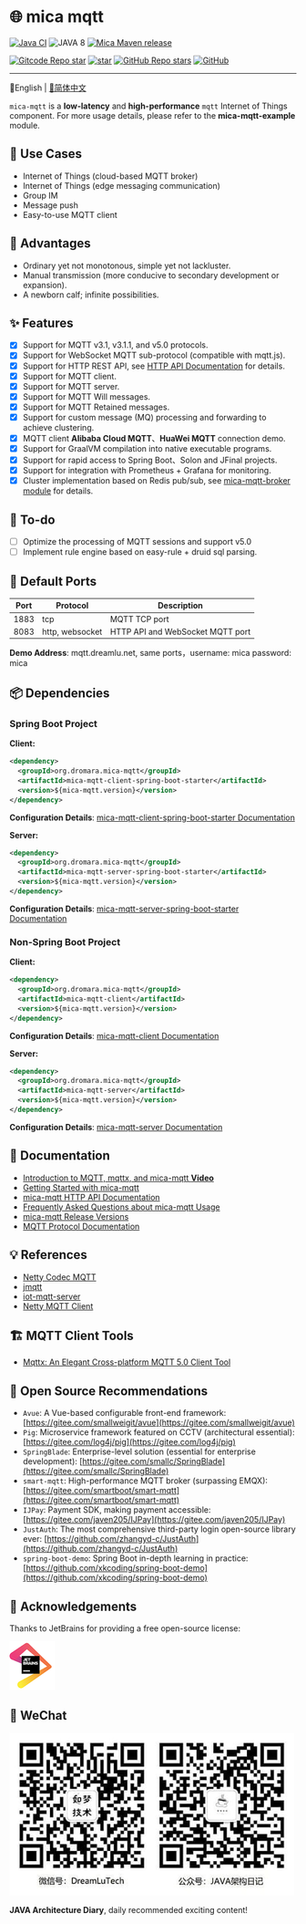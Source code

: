 # 🌐 mica mqtt
[![Java CI](https://github.com/dromara/mica-mqtt/workflows/Java%20CI/badge.svg)](https://github.com/dromara/mica-mqtt/actions)
![JAVA 8](https://img.shields.io/badge/JDK-1.8+-brightgreen.svg)
[![Mica Maven release](https://img.shields.io/maven-central/v/org.dromara.mica-mqtt/mica-mqtt-codec?style=flat-square)](https://central.sonatype.com/artifact/org.dromara.mica-mqtt/mica-mqtt-codec/versions)

[![Gitcode Repo star](https://img.shields.io/badge/GitCode-GStar-red)](https://gitcode.com/dromara/mica-mqtt)
[![star](https://gitee.com/dromara/mica-mqtt/badge/star.svg?theme=dark)](https://gitee.com/dromara/mica-mqtt/stargazers)
[![GitHub Repo stars](https://img.shields.io/github/stars/dromara/mica-mqtt?label=Github%20Stars)](https://github.com/dromara/mica-mqtt)
[![GitHub](https://img.shields.io/github/license/dromara/mica-mqtt.svg?style=flat-square)](https://github.com/dromara/mica-mqtt/blob/master/LICENSE)

---

📖English | [📖简体中文](README.md)

`mica-mqtt` is a **low-latency** and **high-performance** `mqtt` Internet of Things component. For more usage details, please refer to the **mica-mqtt-example** module.

## 🍱 Use Cases

- Internet of Things (cloud-based MQTT broker)
- Internet of Things (edge messaging communication)
- Group IM
- Message push
- Easy-to-use MQTT client

## 🚀 Advantages
- Ordinary yet not monotonous, simple yet not lackluster.
- Manual transmission (more conducive to secondary development or expansion).
- A newborn calf; infinite possibilities.

## ✨ Features
- [x] Support for MQTT v3.1, v3.1.1, and v5.0 protocols.
- [x] Support for WebSocket MQTT sub-protocol (compatible with mqtt.js).
- [x] Support for HTTP REST API, see [HTTP API Documentation](docs/http-api.md) for details.
- [x] Support for MQTT client.
- [x] Support for MQTT server.
- [x] Support for MQTT Will messages.
- [x] Support for MQTT Retained messages.
- [x] Support for custom message (MQ) processing and forwarding to achieve clustering.
- [x] MQTT client **Alibaba Cloud MQTT**、**HuaWei MQTT** connection demo.
- [x] Support for GraalVM compilation into native executable programs.
- [x] Support for rapid access to Spring Boot、Solon and JFinal projects.
- [x] Support for integration with Prometheus + Grafana for monitoring.
- [x] Cluster implementation based on Redis pub/sub, see [mica-mqtt-broker module](mica-mqtt-broker) for details.

## 🌱 To-do

- [ ] Optimize the processing of MQTT sessions and support v5.0
- [ ] Implement rule engine based on easy-rule + druid sql parsing.

## 🚨 Default Ports

| Port | Protocol        | Description                      |
| ---- | --------------- | -------------------------------- |
| 1883 | tcp             | MQTT TCP port                    |
| 8083 | http, websocket | HTTP API and WebSocket MQTT port |

**Demo Address**: mqtt.dreamlu.net, same ports，username: mica password: mica

## 📦️ Dependencies

### Spring Boot Project
**Client:**
```xml
<dependency>
  <groupId>org.dromara.mica-mqtt</groupId>
  <artifactId>mica-mqtt-client-spring-boot-starter</artifactId>
  <version>${mica-mqtt.version}</version>
</dependency>
```

**Configuration Details**: [mica-mqtt-client-spring-boot-starter Documentation](starter/mica-mqtt-client-spring-boot-starter/README.md)

**Server:**
```xml
<dependency>
  <groupId>org.dromara.mica-mqtt</groupId>
  <artifactId>mica-mqtt-server-spring-boot-starter</artifactId>
  <version>${mica-mqtt.version}</version>
</dependency>
```

**Configuration Details**: [mica-mqtt-server-spring-boot-starter Documentation](starter/mica-mqtt-server-spring-boot-starter/README.md)

### Non-Spring Boot Project

**Client:**
```xml
<dependency>
  <groupId>org.dromara.mica-mqtt</groupId>
  <artifactId>mica-mqtt-client</artifactId>
  <version>${mica-mqtt.version}</version>
</dependency>
```

**Configuration Details**: [mica-mqtt-client Documentation](mica-mqtt-client/README.md)

**Server:**
```xml
<dependency>
  <groupId>org.dromara.mica-mqtt</groupId>
  <artifactId>mica-mqtt-server</artifactId>
  <version>${mica-mqtt.version}</version>
</dependency>
```

**Configuration Details**: [mica-mqtt-server Documentation](mica-mqtt-server/README.md)

## 📝 Documentation
- [Introduction to MQTT, mqttx, and mica-mqtt **Video**](https://www.bilibili.com/video/BV1wv4y1F7Av/)
- [Getting Started with mica-mqtt](example/README.md)
- [mica-mqtt HTTP API Documentation](docs/http-api.md)
- [Frequently Asked Questions about mica-mqtt Usage](https://gitee.com/596392912/mica-mqtt/issues/I45GO7)
- [mica-mqtt Release Versions](CHANGELOG.md)
- [MQTT Protocol Documentation](https://github.com/mcxiaoke/mqtt)

## 💡 References
- [Netty Codec MQTT](https://github.com/netty/netty/tree/4.1/codec-mqtt)
- [jmqtt](https://github.com/Cicizz/jmqtt)
- [iot-mqtt-server](https://gitee.com/recallcode/iot-mqtt-server)
- [Netty MQTT Client](https://github.com/jetlinks/netty-mqtt-client)

## 🏗️ MQTT Client Tools
- [Mqttx: An Elegant Cross-platform MQTT 5.0 Client Tool](https://mqttx.app)

## 🍻 Open Source Recommendations
- `Avue`: A Vue-based configurable front-end framework: [https://gitee.com/smallweigit/avue](https://gitee.com/smallweigit/avue)
- `Pig`: Microservice framework featured on CCTV (architectural essential): [https://gitee.com/log4j/pig](https://gitee.com/log4j/pig)
- `SpringBlade`: Enterprise-level solution (essential for enterprise development): [https://gitee.com/smallc/SpringBlade](https://gitee.com/smallc/SpringBlade)
- `smart-mqtt`: High-performance MQTT broker (surpassing EMQX): [https://gitee.com/smartboot/smart-mqtt](https://gitee.com/smartboot/smart-mqtt)
- `IJPay`: Payment SDK, making payment accessible: [https://gitee.com/javen205/IJPay](https://gitee.com/javen205/IJPay)
- `JustAuth`: The most comprehensive third-party login open-source library ever: [https://github.com/zhangyd-c/JustAuth](https://github.com/zhangyd-c/JustAuth)
- `spring-boot-demo`: Spring Boot in-depth learning in practice: [https://github.com/xkcoding/spring-boot-demo](https://github.com/xkcoding/spring-boot-demo)

## 💚 Acknowledgements
Thanks to JetBrains for providing a free open-source license:

[![JetBrains](docs/img/jetbrains.png)](https://www.jetbrains.com/?from=mica-mqtt)

## 📱 WeChat

![DreamLuTech](docs/img/dreamlu-weixin.jpg)

**JAVA Architecture Diary**, daily recommended exciting content!
